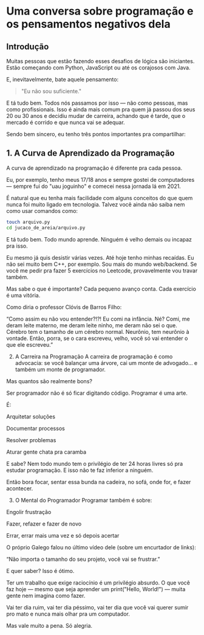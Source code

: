 # Uma conversa sobre programação e os pensamentos negativos dela

## Introdução

Muitas pessoas que estão fazendo esses desafios de lógica são iniciantes. Estão começando com Python, JavaScript ou até os corajosos com Java.

E, inevitavelmente, bate aquele pensamento:

> "Eu não sou suficiente."

E tá tudo bem. Todos nós passamos por isso — não como pessoas, mas como profissionais. Isso é ainda mais comum pra quem já passou dos seus 20 ou 30 anos e decidiu mudar de carreira, achando que é tarde, que o mercado é corrido e que nunca vai se adequar.

Sendo bem sincero, eu tenho três pontos importantes pra compartilhar:

## 1. A Curva de Aprendizado da Programação

A curva de aprendizado na programação é diferente pra cada pessoa.

Eu, por exemplo, tenho meus 17/18 anos e sempre gostei de computadores — sempre fui do "uau joguinho" e comecei nessa jornada lá em 2021.

É natural que eu tenha mais facilidade com alguns conceitos do que quem nunca foi muito ligado em tecnologia. Talvez você ainda não saiba nem como usar comandos como:

```bash
touch arquivo.py
cd jucaco_de_areia/arquivo.py

```

E tá tudo bem. Todo mundo aprende.
Ninguém é velho demais ou incapaz pra isso.

Eu mesmo já quis desistir várias vezes. Até hoje tenho minhas recaídas. Eu não sei muito bem C++, por exemplo. Sou mais do mundo web/backend. Se você me pedir pra fazer 5 exercícios no Leetcode, provavelmente vou travar também.

Mas sabe o que é importante?
Cada pequeno avanço conta. Cada exercício é uma vitória.

Como diria o professor Clóvis de Barros Filho:

“Como assim eu não vou entender?!?!
Eu comi na infância. Né? Comi, me deram leite materno, me deram leite ninho, me deram não sei o que.
Cérebro tem o tamanho de um cérebro normal. Neurônio, tem neurônio à vontade.
Então, porra, se o cara escreveu, velho, você só vai entender o que ele escreveu.”

2. A Carreira na Programação
   A carreira de programação é como advocacia: se você balançar uma árvore, cai um monte de advogado... e também um monte de programador.

Mas quantos são realmente bons?

Ser programador não é só ficar digitando código.
Programar é uma arte.

É:

Arquitetar soluções

Documentar processos

Resolver problemas

Aturar gente chata pra caramba

E sabe? Nem todo mundo tem o privilégio de ter 24 horas livres só pra estudar programação. E isso não te faz inferior a ninguém.

Então bora focar, sentar essa bunda na cadeira, no sofá, onde for, e fazer acontecer.

3. O Mental do Programador
   Programar também é sobre:

Engolir frustração

Fazer, refazer e fazer de novo

Errar, errar mais uma vez e só depois acertar

O próprio Galego falou no último vídeo dele (sobre um encurtador de links):

“Não importa o tamanho do seu projeto, você vai se frustrar.”

E quer saber? Isso é ótimo.

Ter um trabalho que exige raciocínio é um privilégio absurdo.
O que você faz hoje — mesmo que seja aprender um print("Hello, World!") — muita gente nem imagina como fazer.

Vai ter dia ruim, vai ter dia péssimo, vai ter dia que você vai querer sumir pro mato e nunca mais olhar pra um computador.

Mas vale muito a pena.
Só alegria.
